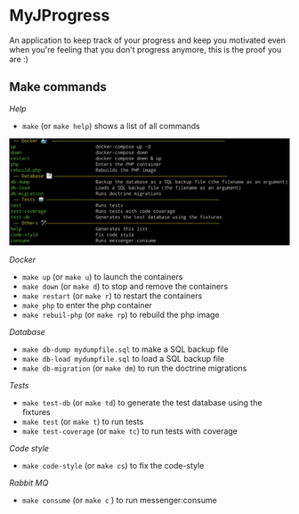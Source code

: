 MyJProgress
==============
An application to keep track of your progress and keep you motivated even when you're feeling that you don't progress
anymore, this is the proof you are :)



Make commands
-------------
*Help*

- `make` (or `make help`) shows a list of all commands

![Image](./make.png)

*Docker*

- `make up` (or `make u`) to launch the containers
- `make down` (or `make d`) to stop and remove the containers
- `make restart` (or `make r`) to restart the containers
- `make php` to enter the php container
- `make rebuil-php` (or `make rp`) to rebuild the php image

*Database*

- `make db-dump mydumpfile.sql` to make a SQL backup file
- `make db-load mydumpfile.sql` to load a SQL backup file
- `make db-migration` (or `make dm`) to run the doctrine migrations

*Tests*

- `make test-db` (or `make td`) to generate the test database using the fixtures
- `make test` (or `make t`) to run tests
- `make test-coverage` (or `make tc`) to run tests with coverage

*Code style*

- `make code-style` (or `make cs`) to fix the code-style

*Rabbit MQ*

- `make consume` (or `make c` ) to run messenger:consume